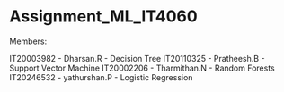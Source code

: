 # Assignment_ML_IT4060

Members:

IT20003982 - Dharsan.R - Decision Tree
IT20110325 - Pratheesh.B - Support Vector Machine
IT20002206 - Tharmithan.N - Random Forests
IT20246532 - yathurshan.P - Logistic Regression
